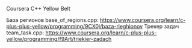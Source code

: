 Coursera C++ Yellow Belt

База регионов base_of_regions.cpp: https://www.coursera.org/learn/c-plus-plus-yellow/programming/9CX0j/baza-rieghionov
Трекер задач team_task.cpp: https://www.coursera.org/learn/c-plus-plus-yellow/programming/f9Art/triekier-zadach
